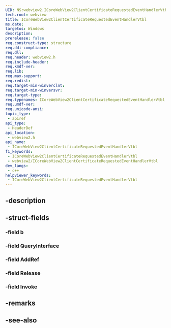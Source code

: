 ```yaml
---
UID: NS:webview2.ICoreWebView2ClientCertificateRequestedEventHandlerVtbl
tech.root: webview
title: ICoreWebView2ClientCertificateRequestedEventHandlerVtbl
ms.date: 
targetos: Windows
description: 
prerelease: false
req.construct-type: structure
req.ddi-compliance: 
req.dll: 
req.header: webview2.h
req.include-header: 
req.kmdf-ver: 
req.lib: 
req.max-support: 
req.redist: 
req.target-min-winverclnt: 
req.target-min-winversvr: 
req.target-type: 
req.typenames: ICoreWebView2ClientCertificateRequestedEventHandlerVtbl
req.umdf-ver: 
req.unicode-ansi: 
topic_type:
 - apiref
api_type:
 - HeaderDef
api_location:
 - webview2.h
api_name:
 - ICoreWebView2ClientCertificateRequestedEventHandlerVtbl
f1_keywords:
 - ICoreWebView2ClientCertificateRequestedEventHandlerVtbl
 - webview2/ICoreWebView2ClientCertificateRequestedEventHandlerVtbl
dev_langs:
 - c++
helpviewer_keywords:
 - ICoreWebView2ClientCertificateRequestedEventHandlerVtbl
---
```


## -description

## -struct-fields

### -field b

### -field QueryInterface

### -field AddRef

### -field Release

### -field Invoke

## -remarks

## -see-also

